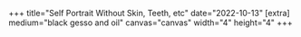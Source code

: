 +++
title="Self Portrait Without Skin, Teeth, etc"
date="2022-10-13"
[extra]
medium="black gesso and oil"
canvas="canvas"
width="4"
height="4"
+++